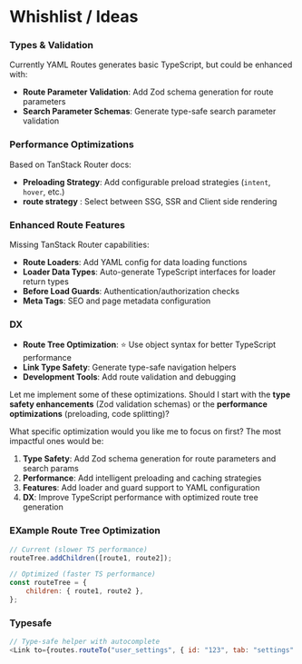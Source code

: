 # Whishlist / Ideas

### Types & Validation

Currently YAML Routes generates basic TypeScript, but could be enhanced with:

-   **Route Parameter Validation**: Add Zod schema generation for route parameters
-   **Search Parameter Schemas**: Generate type-safe search parameter validation

### Performance Optimizations

Based on TanStack Router docs:

-   **Preloading Strategy**: Add configurable preload strategies (`intent`, `hover`, etc.)
-   **route strategy** : Select between SSG, SSR and Client side rendering

### Enhanced Route Features

Missing TanStack Router capabilities:

-   **Route Loaders**: Add YAML config for data loading functions
-   **Loader Data Types**: Auto-generate TypeScript interfaces for loader return types
-   **Before Load Guards**: Authentication/authorization checks
-   **Meta Tags**: SEO and page metadata configuration

### DX

-   **Route Tree Optimization**: ⭐️ Use object syntax for better TypeScript performance
-   **Link Type Safety**: Generate type-safe navigation helpers
-   **Development Tools**: Add route validation and debugging

Let me implement some of these optimizations. Should I start with the **type safety enhancements** (Zod validation schemas) or the **performance optimizations** (preloading, code splitting)?

What specific optimization would you like me to focus on first? The most impactful ones would be:

1. **Type Safety**: Add Zod schema generation for route parameters and search params
2. **Performance**: Add intelligent preloading and caching strategies
3. **Features**: Add loader and guard support to YAML configuration
4. **DX**: Improve TypeScript performance with optimized route tree generation

### EXample Route Tree Optimization

```js
// Current (slower TS performance)
routeTree.addChildren([route1, route2]);

// Optimized (faster TS performance)
const routeTree = {
    children: { route1, route2 },
};
```

### Typesafe

```js
// Type-safe helper with autocomplete
<Link to={routes.routeTo("user_settings", { id: "123", tab: "settings" })} />
```
